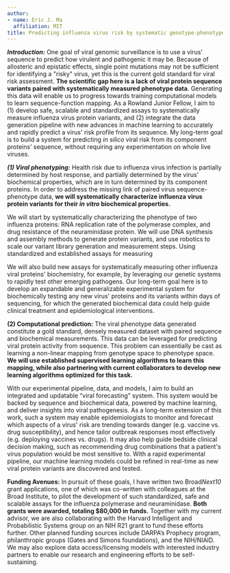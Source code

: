 ```yaml
---
author:
- name: Eric J. Ma
  affiliation: MIT
title: Predicting influenza virus risk by systematic genotype-phenotype mapping
---
```


***Introduction:*** One goal of viral genomic surveillance is to use a virus’ sequence to predict how virulent and pathogenic it may be. Because of allosteric and epistatic effects, single point mutations may not be sufficient for identifying a "risky" virus, yet this is the current gold standard for viral risk assessment. **The scientific gap here is a lack of viral protein sequence variants paired with systematically measured phenotype data**. Generating this data will enable us to progress towards training computational models to learn sequence-function mapping. As a Rowland Junior Fellow, I aim to (1) develop safe, scalable and standardized assays to systematically measure influenza virus protein variants, and (2) integrate the data generation pipeline with new advances in machine learning to accurately and rapidly predict a virus' risk profile from its sequence. <!--JR: I see number 2 as the real big thing. I wonder if there’s a better way to pose this as that as the focus and then using virus as an example of what could be done with any viral that you could accomplish #1 with. --><!--EM: Tricky part is that RJFs are meant to be experimentalists. Let me think about this... --> My long-term goal is to build a system for predicting *in silico* viral risk from its component proteins’ sequence, without requiring any experimentation on whole live viruses.

<!--
Bill's comments on section 1:
1. It's still a bit high level.
2. "neuraminidase variants' drug resistance" - not so clear. >>> done
3. "dashboard" - might be a better word. Sounds a bit colloquial.
4. Rowland fellows - I might be writing with too much jargon here, as they are a diverse group of people, not necessarily life scientists.
5. "Plug-and-play" - sounds a bit colloquial.
6. Do not leave reader with impression that I'm only going to be looking at two proteins for all viruses.
7.
-->

<!--EM: I took out the figure. It isn't accurate for what I'm trying to communicate. Still thinking...-->

<!-- Try adding some content that hints at "flu being the starting system" -->

***(1) Viral phenotyping:*** Health risk due to influenza virus infection is partially determined by host response, and partially determined by the virus' biochemical properties, which are in turn determined by its component proteins. In order to address the missing link of paired virus sequence-phenotype data, **we will systematically characterize influenza virus protein variants for their *in vitro* biochemical properties.**

We will start by systematically characterizing the phenotype of two influenza proteins: RNA replication rate of the polymerase complex, and drug resistance of the neuraminidase protein. We will use DNA synthesis and assembly methods to generate protein variants, and use robotics to scale our variant library generation and measurement steps. Using standardized and established assays for measuring 


We will also build new assays for systematically measuring other influenza viral proteins' biochemistry, for example, by leveraging our genetic systems to rapidly test other emerging pathogens. Our long-term goal here is to develop an expandable and generalizable experimental system for biochemically testing any new virus' proteins and its variants within days of sequencing, for which the generated biochemical data could help guide clinical treatment and epidemiological interventions.

<!--
Bill's comments on section 2:
1. "viral forecasting system" - a bit misleading.
2. pointers on allostery, folding - these are important, but right now not yet mentioned. these could be added to the first paragraph.
3. Might be good to put in an example?
4. Put in some referenceable pointers for the reader, to help the reader connect back.
 -->


**(2) Computational prediction:** The viral phenotype data generated constitute a gold standard, densely measured dataset with paired sequence and biochemical measurements. This data can be leveraged for predicting viral protein activity from sequence. This problem can essentially be cast as learning a non-linear mapping from genotype space to phenotype space.<!--JR: What is the possible/probable noise that interferes? How can it be avoided, or what else might need to be considered? Alternatives? --><!--EM: Not sure what you mean by this? --> **We will use established supervised learning algorithms to learn this mapping, while also partnering with current collaborators to develop new learning algorithms optimized for this task.**

With our experimental pipeline, data, and models, I aim to build an integrated and updatable “viral forecasting” system. This system would be backed by sequence and biochemical data, powered by machine learning, and deliver insights into viral pathogenesis. As a long-term extension of this work, such a system may enable epidemiologists to monitor and forecast which aspects of a virus' risk are trending towards danger (e.g. vaccine vs. drug susceptibility), and hence tailor outbreak responses most effectively (e.g. deploying vaccines vs. drugs). It may also help guide bedside clinical decision making, such as recommending drug combinations that a patient's virus population would be most sensitive to. With a rapid experimental pipeline, our machine learning models could be refined in real-time as new viral protein variants are discovered and tested.

<!--
Bill's comments on planned funding avenues:
1. How will being an RJF help with advancing the science? May want to emphasize this instead of the "Funding Avenues" portion.
 -->

**Funding Avenues:** In pursuit of these goals, I have written two Broad*Next10* grant applications, one of which was co-written with colleagues at the Broad Institute, to <!-- Can we highlight this? -->pilot the development of such standardized, safe and scalable assays for the influenza polymerase and neuraminidase. **Both grants were awarded, totaling \$80,000 in funds.** Together with my current advisor, we are also collaborating with the Harvard Intelligent and Probabilistic Systems group on an NIH R21 grant to fund these efforts further. Other planned funding sources include DARPA’s Prophecy program, philanthropic groups (Gates and Simons foundations), and the NIH/NIAID. We may also explore data access/licensing models with interested industry partners to enable our research and engineering efforts to be self-sustaining.
